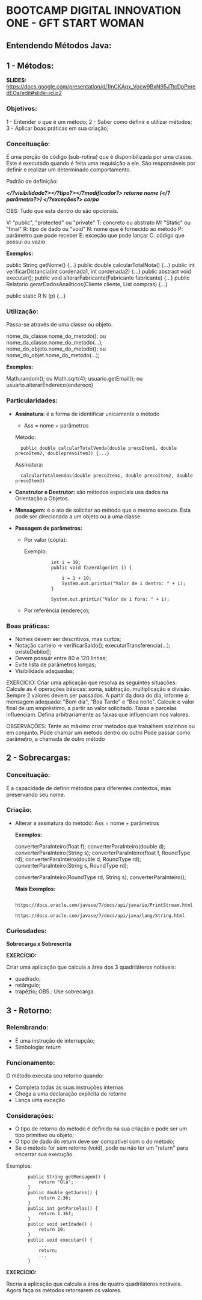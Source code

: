 # BOOTCAMP DIGITAL INNOVATION ONE - GFT START WOMAN

## Entendendo Métodos Java:

## 1 - Métodos:

**SLIDES:** https://docs.google.com/presentation/d/1InCKAqx_Vocw9BxN95JTtcDpPnredEOa/edit#slide=id.p2

### Objetivos:

1 - Entender o que é um método;
2 - Saber como definir e utilizar métodos;
3 - Aplicar boas práticas em sua criação;

### Conceituação:

É uma porção de código (sub-rotina) que é disponibilizada por uma classe. Este é executado quando é feita uma requisição
a ele. São responsáveis por definir e realizar um determinado comportamento.

Padrão de definição:

***</?visibilidade?></?tipo?></?modificador?> retorno nome (</?parâmetro?>) </?exceções?> corpo***

OBS: Tudo que esta dentro do <??> são opcionais.

V: "public", "protected" ou "private"
T: concreto ou abstrato
M: "Static" ou "final"
R: tipo de dado ou "void"
N: nome que é fornecido ao método
P: parâmetro que pode receber
E: exceção que pode lançar
C: código que possui ou vazio

**Exemplos:**

public String getNome() {...}
public double calcularTotalNota() {...}
public int verificarDistancia(int cordenada1, int cordenada2) {...}
public abstract void executar();
public void alterarFabricante(Fabricante fabricante) {...}
public Relatorio gerarDadosAnaliticos(Cliente cliente, List<Compra> compras) {...}

public static R N (p) {...}

### Utilização:

Passa-se através de uma classe ou objeto.

nome_da_classe.nome_do_metodo();  ou  nome_da_classe.nome_do_metodo(...);
nome_do_objeto.nome_do_metodo();  ou  nome_do_objet.nome_do_metodo(...);

**Exemplos:**

Math.random();  ou  Math.sqrt(4);
usuario.getEmail();  ou  usuario.alterarEndereco(endereco)

### Particularidades:

- **Assinatura:** é a forma de identificar unicamente o método
  - Ass = nome + parâmetros

  Método:

        public double calcularTotalVenda(double precoItem1, double precoItem2, doubleprevoItem3) {...}

  Assinatura:

        calcularTotalVendas(double precoItem1, double precoItem2, double precoItem3)

- **Construtor e Destrutor:** são métodos especiais usa dados na Orientação a Objetos.

- **Mensagem:** é o ato de solicitar ao método que o mesmo execute. Esta pode ser direcionada a um objeto ou a uma classe.

- **Passagem de parâmetros:**

  - Por valor (cópia):
       
    Exemplo: 

                  int i = 10;
                  public void fazerAlgo(int i) {

                      i = 1 + 10;
                      System.out.printLn("Valor de i dentro: " + i);
                  }

                  System.out.printLn("Valor de i fora: " + i);

  - Por referência (endereço);

### Boas práticas:

- Nomes devem ser descritivos, mas curtos;
- Notação camelo -> verificarSaldo();    executarTransferencia(...);   existeDebito();
- Devem possuir entre 80 e 120 linhas;
- Evite lista de parâmetros longas;
- Visibilidade adequadas;

EXERCICIO:
Criar uma aplicação que resolva as seguintes situações:
Calcule as 4 operações básicas: soma, subtração, multiplicação e divisão. Sempre 2 valores devem ser passados.
A partir da dora do dia, informe a mensagem adequada: "Bom dia", "Boa Tarde" e "Boa noite". 
Calcule o valor final de um empréstimo, a partir so valor solicitado. Taxas e parcelas influenciam.
Defina arbitrariamente as faixas que influenciam nos valores.

OBSERVAÇÕES:
Tente ao máximo criar metodos que trabalhem sozinhos ou em conjunto.
Pode chamar um metodo dentro do outro
Pode passar como parâmetro, a chamada de outro método

## 2 - Sobrecargas:

### Conceituação:

É a capacidade de definir métodos para diferentes contextos, mas preservando seu nome.

### Criação:

- Alterar a assinatura do método:
        Ass = nome + parâmetros
        

  **Exemplos:**
    

    converterParaInteiro(float f);
    converterParaInteiro(double d);
    converterParaInteiro(String s);
    converterParaInteiro(float f, RoundType rd);
    converterParaInteiro(double d, RoundType rd);
    converterParaInteiro(String s, RoundType rd);

    converterParaInteiro(RoundType rd, String s);
    converterParaInteiro();

  **Mais Exemplos:**

            https://docs.oracle.com/javase/7/docs/api/java/io/PrintStream.html
            https://docs.oracle.com/javase/7/docs/api/java/lang/String.html

### Curiosdades:


**Sobrecarga x Sobrescrita**



**EXERCÍCIO:**

Criar uma aplicação que calcula a área dos 3 quadriláteros notáveis:
- quadrado;
- retângulo;
- trapézio;
OBS.: Use sobrecarga.

## 3 - Retorno:

### Relembrando:

- É uma instrução de interrupção;
- Simbologia: *return*

### Funcionamento:

O método executa seu retorno quando:

- Completa todas as suas instruções internas
- Chega a uma declaração explicita de retorno
- Lança uma exceção

### Considerações:

- O tipo de retorno do método é definido na sua criação e pode ser um tipo primitivo ou objeto;
- O tipo de dado do return deve ser compatível com o do método;
- Se o método for sem retorno (void), pode ou não ter um "return" para encerrar sua execução.

  
Exemplos:

            public String getMensagem() {
                return "Olá";
            }
            public double getJuros() {
                return 2.36;
            }
            public int getParcelas() {
                return 1.36f;
            }
            public void setIdade() {
                return 10;
            }
            public void executar() {
                ...
                return;
                ...
            }

**EXERCÍCIO:**

Recria a aplicação que calcula a área de quatro quadriláteros notáveis. Agora faça os métodos retornarem os valores.



